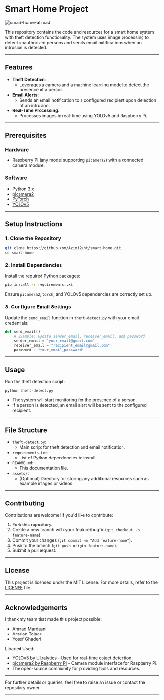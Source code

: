 
# Smart Home Project
![smart-home-ahmad](https://github.com/user-attachments/assets/74f9eba9-c7b4-4e62-8434-a96f8c5deb0d)

This repository contains the code and resources for a smart home system with theft detection functionality. The system uses image processing to detect unauthorized persons and sends email notifications when an intrusion is detected.

---

## Features

- **Theft Detection**: 
  - Leverages a camera and a machine learning model to detect the presence of a person.
- **Email Alerts**:
  - Sends an email notification to a configured recipient upon detection of an intrusion.
- **Real-Time Processing**:
  - Processes images in real-time using YOLOv5 and Raspberry Pi.

---

## Prerequisites

### Hardware
- Raspberry Pi (any model supporting `picamera2`) with a connected camera module.

### Software
- Python 3.x
- [picamera2](https://github.com/raspberrypi/picamera2)
- [PyTorch](https://pytorch.org/)
- [YOLOv5](https://github.com/ultralytics/yolov5)

---

## Setup Instructions

### 1. Clone the Repository
```bash
git clone https://github.com/Azimi2kht/smart-home.git
cd smart-home
```

### 2. Install Dependencies
Install the required Python packages:
```bash
pip install -r requirements.txt
```
Ensure `picamera2`, `torch`, and YOLOv5 dependencies are correctly set up.

### 3. Configure Email Settings
Update the `send_email` function in `theft-detect.py` with your email credentials:
```python
def send_email():
    # Example: Update sender_email, receiver_email, and password
    sender_email = "your_email@gmail.com"
    receiver_email = "recipient_email@gmail.com"
    password = "your_email_password"
```

---

## Usage

Run the theft detection script:
```bash
python theft-detect.py
```

- The system will start monitoring for the presence of a person.
- If a person is detected, an email alert will be sent to the configured recipient.

---

## File Structure

- `theft-detect.py`:
  - Main script for theft detection and email notification.
- `requirements.txt`:
  - List of Python dependencies to install.
- `README.md`:
  - This documentation file.
- `assets/`:
  - (Optional) Directory for storing any additional resources such as example images or videos.

---

## Contributing

Contributions are welcome! If you'd like to contribute:
1. Fork this repository.
2. Create a new branch with your feature/bugfix (`git checkout -b feature-name`).
3. Commit your changes (`git commit -m "Add feature-name"`).
4. Push to the branch (`git push origin feature-name`).
5. Submit a pull request.

---

## License

This project is licensed under the MIT License. For more details, refer to the [LICENSE](LICENSE) file.

---

## Acknowledgements
I thank my team that made this project possible:
- Ahmad Mardaani
- Arsalan Talaee
- Yosef Ghaderi

Libaried Used:
- [YOLOv5 by Ultralytics](https://github.com/ultralytics/yolov5) - Used for real-time object detection.
- [picamera2 by Raspberry Pi](https://github.com/raspberrypi/picamera2) - Camera module interface for Raspberry Pi.
- The open-source community for providing tools and resources.

---

For further details or queries, feel free to raise an issue or contact the repository owner.

---
